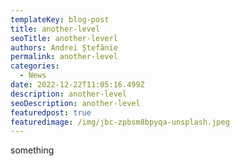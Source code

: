 ```yaml
---
templateKey: blog-post
title: another-level
seoTitle: another-leverl
authors: Andrei Ștefănie
permalink: another-level
categories:
  - News
date: 2022-12-22T11:05:16.499Z
description: another-level
seoDescription: another-level
featuredpost: true
featuredimage: /img/jbc-zpbsm8bpyqa-unsplash.jpeg
---
```

s﻿omething